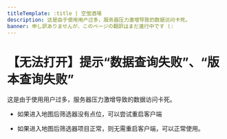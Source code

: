 ```yaml
---
titleTemplate: :title | 空蛍酒場
description: 这是由于使用用户过多，服务器压力激增导致的数据访问卡死。
banner: 申し訳ありませんが、このページの翻訳はまだ進行中です (:
---
```


[文：【无法打开】提示“数据查询失败”、“版本查询失败”]: # 'https://support.qq.com/products/321980/faqs/97055'

# 【无法打开】提示“数据查询失败”、“版本查询失败”

这是由于使用用户过多，服务器压力激增导致的数据访问卡死。

- 如果进入地图后筛选器没有点位，可以尝试重启客户端

- 如果进入地图后筛选器项目正常，则无需重启客户端，可以正常使用。
